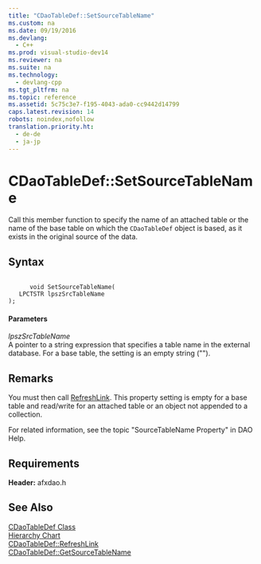 ```yaml
---
title: "CDaoTableDef::SetSourceTableName"
ms.custom: na
ms.date: 09/19/2016
ms.devlang: 
  - C++
ms.prod: visual-studio-dev14
ms.reviewer: na
ms.suite: na
ms.technology: 
  - devlang-cpp
ms.tgt_pltfrm: na
ms.topic: reference
ms.assetid: 5c75c3e7-f195-4043-ada0-cc9442d14799
caps.latest.revision: 14
robots: noindex,nofollow
translation.priority.ht: 
  - de-de
  - ja-jp
---
```

# CDaoTableDef::SetSourceTableName
Call this member function to specify the name of an attached table or the name of the base table on which the `CDaoTableDef` object is based, as it exists in the original source of the data.  
  
## Syntax  
  
```  
  
      void SetSourceTableName(   
   LPCTSTR lpszSrcTableName    
);  
```  
  
#### Parameters  
 *lpszSrcTableName*  
 A pointer to a string expression that specifies a table name in the external database. For a base table, the setting is an empty string ("").  
  
## Remarks  
 You must then call [RefreshLink](../vs140/CDaoTableDef--RefreshLink.md). This property setting is empty for a base table and read/write for an attached table or an object not appended to a collection.  
  
 For related information, see the topic "SourceTableName Property" in DAO Help.  
  
## Requirements  
 **Header:** afxdao.h  
  
## See Also  
 [CDaoTableDef Class](../vs140/CDaoTableDef-Class.md)   
 [Hierarchy Chart](../vs140/Hierarchy-Chart.md)   
 [CDaoTableDef::RefreshLink](../vs140/CDaoTableDef--RefreshLink.md)   
 [CDaoTableDef::GetSourceTableName](../vs140/CDaoTableDef--GetSourceTableName.md)